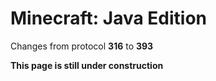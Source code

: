 # Minecraft: Java Edition

Changes from protocol **316** to **393**

__This page is still under construction__
